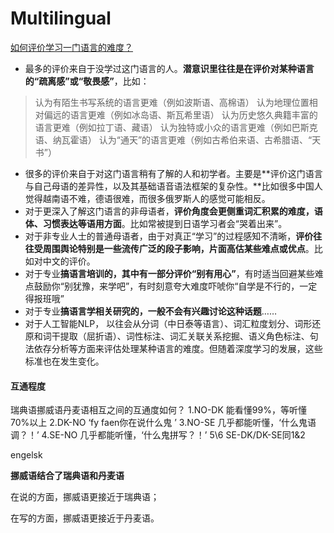 # Multilingual

[如何评价学习一门语言的难度？](https://www.zhihu.com/question/39902783/answer/814479875)

* 最多的评价来自于没学过这门语言的人。**潜意识里往往是在评价对某种语言的“疏离感”或“敬畏感”**，比如：

> 认为有陌生书写系统的语言更难（例如波斯语、高棉语） 认为地理位置相对偏远的语言更难（例如冰岛语、斯瓦希里语） 认为历史悠久典籍丰富的语言更难（例如拉丁语、藏语） 认为独特或小众的语言更难（例如巴斯克语、纳瓦霍语） 认为“通天”的语言更难（例如古希伯来语、古希腊语、“天书”）

* 很多的评价来自于对这门语言稍有了解的人和初学者。主要是**评价这门语言与自己母语的差异性，以及其基础语音语法框架的复杂性。**比如很多中国人觉得越南语不难，德语很难，而很多俄罗斯人的感觉可能相反。
* 对于更深入了解这门语言的非母语者，**评价角度会更侧重词汇积累的难度，语体、习惯表达等语用方面**。比如常被提到日语学习者会“哭着出来”。
* 对于非专业人士的普通母语者，由于对真正“学习”的过程感知不清晰，**评价往往受周围舆论特别是一些流传广泛的段子影响，片面高估某些难点或优点**。比如对中文的评价。
* 对于专业**搞语言培训的，其中有一部分评价“别有用心”**，有时适当回避某些难点鼓励你“别犹豫，来学吧”，有时刻意夸大难度吓唬你“自学是不行的，一定得报班哦”
* 对于专业**搞语言学相关研究的，一般不会有兴趣讨论这种话题**……
* 对于人工智能NLP， 以往会从分词（中日泰等语言）、词汇粒度划分、词形还原和词干提取（屈折语）、词性标注、词汇关联关系挖掘、语义角色标注、句法依存分析等方面来评估处理某种语言的难度。但随着深度学习的发展，这些标准也在发生变化。

#### 互通程度

 瑞典语挪威语丹麦语相互之间的互通度如何？ 1.NO-DK 能看懂99%，等听懂70%以上 2.DK-NO ‘fy faen你在说什么鬼 ’ 3.NO-SE 几乎都能听懂，‘什么鬼语调？！’ 4.SE-NO 几乎都能听懂，‘什么鬼拼写？！’ 5\6 SE-DK/DK-SE同1&2

engelsk

**挪威语结合了瑞典语和丹麦语**

在说的方面，挪威语更接近于瑞典语；

在写的方面，挪威语更接近于丹麦语。

